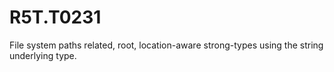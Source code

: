 # R5T.T0231
File system paths related, root, location-aware strong-types using the string underlying type.